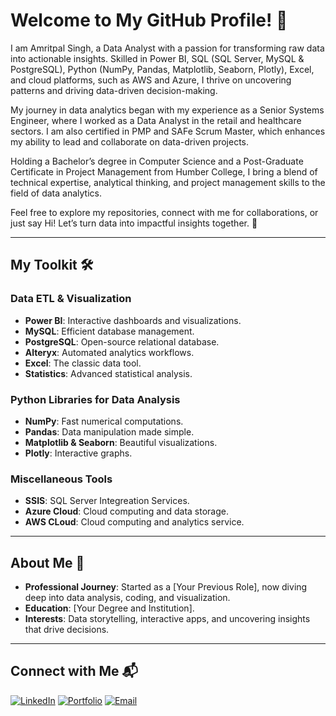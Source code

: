 # Welcome to My GitHub Profile! 🚀  
I am Amritpal Singh, a Data Analyst with a passion for transforming raw data into actionable insights. Skilled in Power BI, SQL (SQL Server, MySQL & PostgreSQL), Python (NumPy, Pandas, Matplotlib, Seaborn, Plotly), Excel, and cloud platforms, such as AWS and Azure, I thrive on uncovering patterns and driving data-driven decision-making.

My journey in data analytics began with my experience as a Senior Systems Engineer, where I worked as a Data Analyst in the retail and healthcare sectors. I am also certified in PMP and SAFe Scrum Master, which enhances my ability to lead and collaborate on data-driven projects.

Holding a Bachelor’s degree in Computer Science and a Post-Graduate Certificate in Project Management from Humber College, I bring a blend of technical expertise, analytical thinking, and project management skills to the field of data analytics.

Feel free to explore my repositories, connect with me for collaborations, or just say Hi! Let’s turn data into impactful insights together. 🚀


---

## My Toolkit 🛠️
### **Data ETL & Visualization**
- **Power BI**: Interactive dashboards and visualizations.
- **MySQL**: Efficient database management.
- **PostgreSQL**: Open-source relational database.
- **Alteryx**: Automated analytics workflows.
- **Excel**: The classic data tool.
- **Statistics**: Advanced statistical analysis.

### **Python Libraries for Data Analysis**
- **NumPy**: Fast numerical computations.
- **Pandas**: Data manipulation made simple.
- **Matplotlib & Seaborn**: Beautiful visualizations.
- **Plotly**: Interactive graphs.

### **Miscellaneous Tools**
- **SSIS**: SQL Server Integreation Services.
- **Azure Cloud**: Cloud computing and data storage.
- **AWS CLoud**: Cloud computing and analytics service.

---

## About Me 🎯
- **Professional Journey**: Started as a [Your Previous Role], now diving deep into data analysis, coding, and visualization.
- **Education**: [Your Degree and Institution].
- **Interests**: Data storytelling, interactive apps, and uncovering insights that drive decisions.

---

## Connect with Me 📬
[![LinkedIn](https://img.shields.io/badge/LinkedIn-blue)](https://linkedin.com/in/yourprofile)
[![Portfolio](https://img.shields.io/badge/Portfolio-grey)](https://yourportfolio.com)
[![Email](https://img.shields.io/badge/Email-red)](mailto:youremail@example.com)
